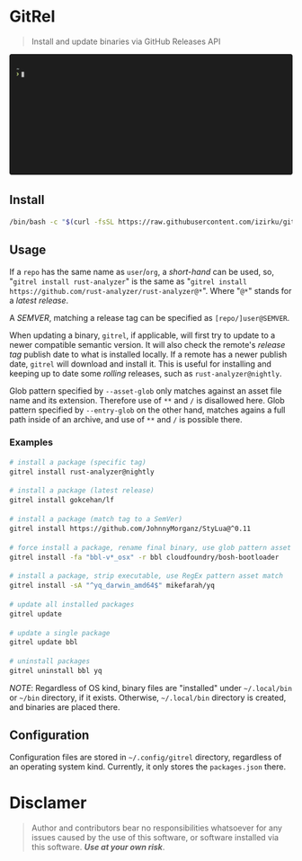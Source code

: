 # GitRel

> Install and update binaries via GitHub Releases API

<p align="center"><img src="/zavod/gitrel_demo.gif?raw=true"/></p>

## Install

```bash
/bin/bash -c "$(curl -fsSL https://raw.githubusercontent.com/izirku/gitrel/main/zavod/install.sh)"
```

## Usage

If a `repo` has the same name as `user`/`org`, a *short-hand* can be used,
so, "`gitrel install rust-analyzer`" is the same as
"`gitrel install https://github.com/rust-analyzer/rust-analyzer@*`".
Where "`@*`" stands for a *latest release*.

A _SEMVER_, matching a release tag can be specified as `[repo/]user@SEMVER`.

When updating a binary, `gitrel`, if applicable, will first try to update to
a newer compatible semantic version. It will also check the remote's
*release tag* publish date to what is installed locally. If a remote has a newer
publish date, `gitrel` will download and install it. This is useful for
installing and keeping up to date some *rolling* releases,
such as `rust-analyzer@nightly`.

Glob pattern specified by `--asset-glob` only matches against an asset file name and its extension. Therefore use of `**` and `/` is disallowed here. Glob pattern specified by `--entry-glob` on the other hand, matches agains a full path inside of an archive, and use of `**` and `/` is possible there.

### Examples

```bash
# install a package (specific tag)
gitrel install rust-analyzer@nightly

# install a package (latest release)
gitrel install gokcehan/lf

# install a package (match tag to a SemVer)
gitrel install https://github.com/JohnnyMorganz/StyLua@^0.11

# force install a package, rename final binary, use glob pattern asset match
gitrel install -fa "bbl-v*_osx" -r bbl cloudfoundry/bosh-bootloader

# install a package, strip executable, use RegEx pattern asset match
gitrel install -sA "^yq_darwin_amd64$" mikefarah/yq

# update all installed packages
gitrel update

# update a single package
gitrel update bbl

# uninstall packages
gitrel uninstall bbl yq
```

*NOTE*: Regardless of OS kind, binary files are "installed" under `~/.local/bin`
or `~/bin` directory, if it exists. Otherwise, `~/.local/bin` directory is
created, and binaries are placed there.

## Configuration

Configuration files are stored in `~/.config/gitrel` directory, regardless of
an operating system kind. Currently, it only stores the `packages.json` there.

# Disclamer

> Author and contributors bear no responsibilities whatsoever for any issues
> caused by the use of this software, or software installed via this software.
> __*Use at your own risk*__.
